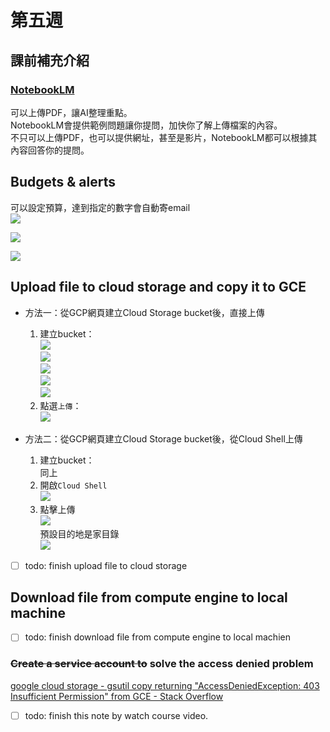 # 第五週

## 課前補充介紹

### [NotebookLM](https://notebooklm.google/)

可以上傳PDF，讓AI整理重點。<br>
NotebookLM會提供範例問題讓你提問，加快你了解上傳檔案的內容。<br>
不只可以上傳PDF，也可以提供網址，甚至是影片，NotebookLM都可以根據其內容回答你的提問。

## Budgets & alerts
可以設定預算，達到指定的數字會自動寄email<br>
![](src/linux-2024100801.png)

![](src/linux-2024100802.png)

![](src/linux-2024100803.png)

## Upload file to cloud storage and copy it to GCE

* 方法一：從GCP網頁建立Cloud Storage bucket後，直接上傳
    1. 建立bucket：<br>
    ![](src/linux-2024100804.png)<br>
    ![](src/linux-2024100805.png)<br>
    ![](src/linux-2024100806.png)<br>
    ![](src/linux-2024100807.png)<br>
    ![](src/linux-2024100808.png)<br>
    2. 點選`上傳`：<br>
    ![](src/linux-2024100809.png)<br>

* 方法二：從GCP網頁建立Cloud Storage bucket後，從Cloud Shell上傳
    1. 建立bucket：<br>
    同上<br>
    2. 開啟`Cloud Shell`<br>
    ![](src/linux-2024100811.png)<br>
    3. 點擊上傳<br>
    ![](src/linux-2024100810.png)<br>
    預設目的地是家目錄<br>
    ![](src/linux-2024100812.png)<br>

- [ ] todo: finish upload file to cloud storage


## Download file from compute engine to local machine

- [ ] todo: finish download file from compute engine to local machien

### ~~Create a service account to~~ solve the access denied problem
[google cloud storage - gsutil copy returning "AccessDeniedException: 403 Insufficient Permission" from GCE - Stack Overflow](https://stackoverflow.com/questions/27275063/gsutil-copy-returning-accessdeniedexception-403-insufficient-permission-from)

- [ ] todo: finish this note by watch course video.
